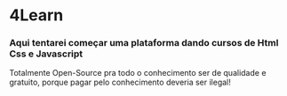 # 4Learn

### Aqui tentarei começar uma plataforma dando cursos de Html Css e Javascript

Totalmente Open-Source pra todo o conhecimento ser de qualidade e gratuito, porque pagar pelo conhecimento deveria ser ilegal!
